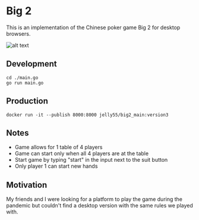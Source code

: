 # Big 2
This is an implementation of the Chinese poker game Big 2 for desktop browsers.

![alt text](https://github.com/jimmy962/big2/game.png?raw=true)

## Development
```
cd ./main.go
go run main.go
```


## Production
```
docker run -it --publish 8000:8000 jelly55/big2_main:version3
```

## Notes
- Game allows for 1 table of 4 players
- Game can start only when all 4 players are at the table
- Start game by typing "start" in the input next to the suit button
- Only player 1 can start new hands


## Motivation
My friends and I were looking for a platform to play the game during the pandemic but couldn't find a desktop version with the same rules we played with. 